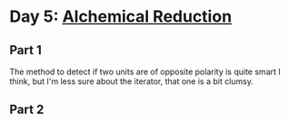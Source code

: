 # Day 5: [Alchemical Reduction](https://adventofcode.com/2018/day/5)

## Part 1

The method to detect if two units are of opposite polarity is quite smart I think, but I'm less sure about the iterator, that one is a bit clumsy.

## Part 2

